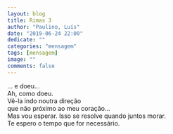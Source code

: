 ```yaml
---
layout: blog
title: Rimas 3
author: "Paulino, Luís"
date: "2019-06-24 22:00"
dedicate: ""
categories: "mensagem"
tags: [mensagem]
image: ""
comments: false
---
```

... e doeu...\
Ah, como doeu.\
Vê-la indo noutra direção\
que não próximo ao meu coração...\
Mas vou esperar. Isso se resolve quando juntos morar.\
Te espero o tempo que for necessário.
